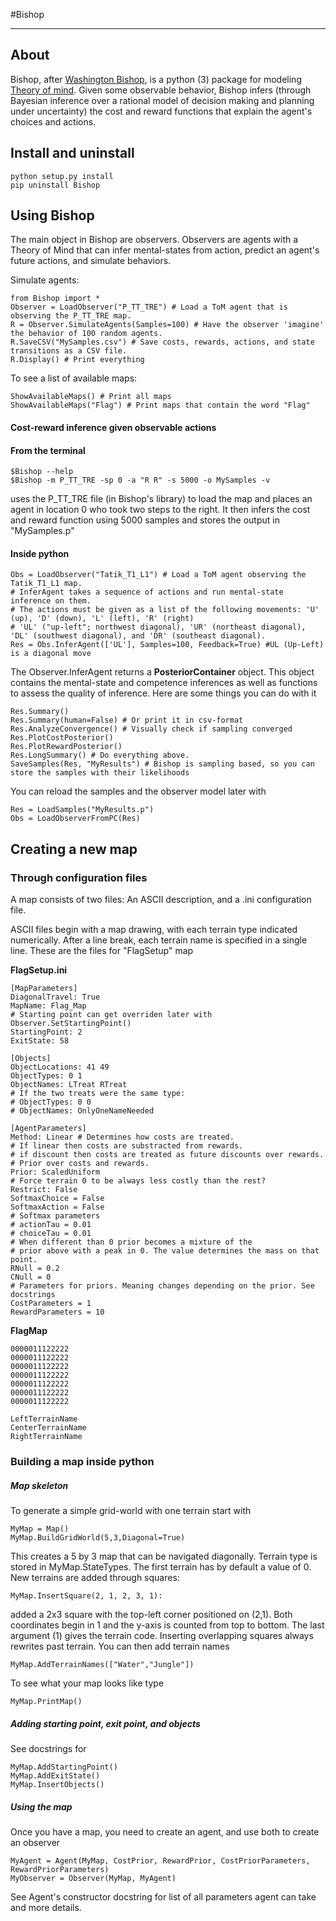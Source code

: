 #Bishop
______

## About

Bishop, after [Washington Bishop](http://en.wikipedia.org/wiki/Washington_Irving_Bishop), is a python (3) package for modeling  [Theory of mind](http://en.wikipedia.org/wiki/Theory_of_mind). Given some observable behavior, Bishop infers (through Bayesian inference over a rational model of decision making and planning under uncertainty) the cost and reward functions that explain the agent's choices and actions.

## Install and uninstall

	python setup.py install
	pip uninstall Bishop

## Using Bishop

The main object in Bishop are observers. Observers are agents with a Theory of Mind that can infer mental-states from action, predict an agent's future actions, and simulate behaviors.

Simulate agents:

	from Bishop import *	
	Observer = LoadObserver("P_TT_TRE") # Load a ToM agent that is observing the P_TT_TRE map.
	R = Observer.SimulateAgents(Samples=100) # Have the observer 'imagine' the behavior of 100 random agents.
	R.SaveCSV("MySamples.csv") # Save costs, rewards, actions, and state transitions as a CSV file.
	R.Display() # Print everything

To see a list of available maps:
	
	ShowAvailableMaps() # Print all maps
    ShowAvailableMaps("Flag") # Print maps that contain the word "Flag"

#### Cost-reward inference given observable actions

#### From the terminal

    $Bishop --help
    $Bishop -m P_TT_TRE -sp 0 -a "R R" -s 5000 -o MySamples -v

uses the P_TT_TRE file (in Bishop's library) to load the map and places an agent in location 0 who took two steps to the right. It then infers the cost and reward function using 5000 samples and stores the output in "MySamples.p"

#### Inside python

	Obs = LoadObserver("Tatik_T1_L1") # Load a ToM agent observing the Tatik_T1_L1 map.
	# InferAgent takes a sequence of actions and run mental-state inference on them.
	# The actions must be given as a list of the following movements: 'U' (up), 'D' (down), 'L' (left), 'R' (right)
	# 'UL' ("up-left"; northwest diagonal), 'UR' (northeast diagonal), 'DL' (southwest diagonal), and 'DR' (southeast diagonal).
	Res = Obs.InferAgent(['UL'], Samples=100, Feedback=True) #UL (Up-Left) is a diagonal move 

The Observer.InferAgent returns a __PosteriorContainer__ object. This object contains the mental-state and competence inferences as well as functions to assess the quality of inference. Here are some things you can do with it

	Res.Summary()
	Res.Summary(human=False) # Or print it in csv-format
	Res.AnalyzeConvergence() # Visually check if sampling converged
	Res.PlotCostPosterior()
	Res.PlotRewardPosterior()
    Res.LongSummary() # Do everything above.
	SaveSamples(Res, "MyResults") # Bishop is sampling based, so you can store the samples with their likelihoods

You can reload the samples and the observer model later with

	Res = LoadSamples("MyResults.p")
	Obs = LoadObserverFromPC(Res)

## Creating a new map

### Through configuration files

A map consists of two files: An ASCII description, and a .ini configuration file.

ASCII files begin with a map drawing, with each terrain type indicated numerically. After a line break, each terrain name is specified in a single line. These are the files for "FlagSetup" map

__FlagSetup.ini__

    [MapParameters]
    DiagonalTravel: True
    MapName: Flag_Map
    # Starting point can get overriden later with Observer.SetStartingPoint()
    StartingPoint: 2
    ExitState: 58
    
    [Objects]
    ObjectLocations: 41 49
    ObjectTypes: 0 1
    ObjectNames: LTreat RTreat
    # If the two treats were the same type:
    # ObjectTypes: 0 0
    # ObjectNames: OnlyOneNameNeeded
    
    [AgentParameters]
    Method: Linear # Determines how costs are treated.
    # If linear then costs are substracted from rewards.
    # if discount then costs are treated as future discounts over rewards.
    # Prior over costs and rewards.
    Prior: ScaledUniform
    # Force terrain 0 to be always less costly than the rest?
    Restrict: False
    SoftmaxChoice = False
    SoftmaxAction = False
    # Softmax parameters
    # actionTau = 0.01
    # choiceTau = 0.01 
    # When different than 0 prior becomes a mixture of the
    # prior above with a peak in 0. The value determines the mass on that point.
    RNull = 0.2
    CNull = 0
    # Parameters for priors. Meaning changes depending on the prior. See docstrings
    CostParameters = 1
    RewardParameters = 10


__FlagMap__

    0000011122222
    0000011122222
    0000011122222
    0000011122222
    0000011122222
    0000011122222
    0000011122222
    
    LeftTerrainName
    CenterTerrainName
    RightTerrainName

### Building a map inside python

##### Map skeleton

To generate a simple grid-world with one terrain start with

	MyMap = Map()
	MyMap.BuildGridWorld(5,3,Diagonal=True)

This creates a 5 by 3 map that can be navigated diagonally. Terrain type is stored in MyMap.StateTypes. The first terrain has by default a value of 0. New terrains are added through squares:

	MyMap.InsertSquare(2, 1, 2, 3, 1):

added a 2x3 square with the top-left corner positioned on (2,1). Both coordinates begin in 1 and the y-axis is counted from top to bottom. The last argument (1) gives the terrain code. Inserting overlapping squares always rewrites past terrain. You can then add terrain names

	MyMap.AddTerrainNames(["Water","Jungle"])

To see what your map looks like type

	MyMap.PrintMap()

##### Adding starting point, exit point, and objects

See docstrings for

    MyMap.AddStartingPoint()
    MyMap.AddExitState()
    MyMap.InsertObjects()

##### Using the map

Once you have a map, you need to create an agent, and use both to create an observer

	MyAgent = Agent(MyMap, CostPrior, RewardPrior, CostPriorParameters, RewardPriorParameters)
	MyObserver = Observer(MyMap, MyAgent)

See Agent's constructor docstring for list of all parameters agent can take and more details.
